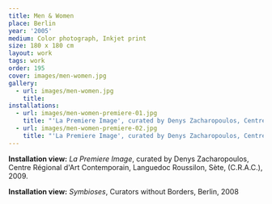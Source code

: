 ```yaml
---
title: Men & Women
place: Berlin
year: '2005'
medium: Color photograph, Inkjet print
size: 180 x 180 cm
layout: work
tags: work
order: 195
cover: images/men-women.jpg
gallery:
  - url: images/men-women.jpg
    title:
installations:
  - url: images/men-women-premiere-01.jpg
    title: "'La Premiere Image', curated by Denys Zacharopoulos, Centre Régional d'Art Contemporain Languedoc Roussilon, Sète, (C.R.A.C.)"
  - url: images/men-women-premiere-02.jpg
    title: "'La Premiere Image', curated by Denys Zacharopoulos, Centre Régional d'Art Contemporain Languedoc Roussilon, Sète, (C.R.A.C.)"
---
```

**Installation view:** *La Premiere Image*, curated by Denys Zacharopoulos, Centre Régional d'Art Contemporain, Languedoc Roussilon, Sète, (C.R.A.C.), 2009.

**Installation view:** *Symbioses*, Curators without Borders, Berlin, 2008
